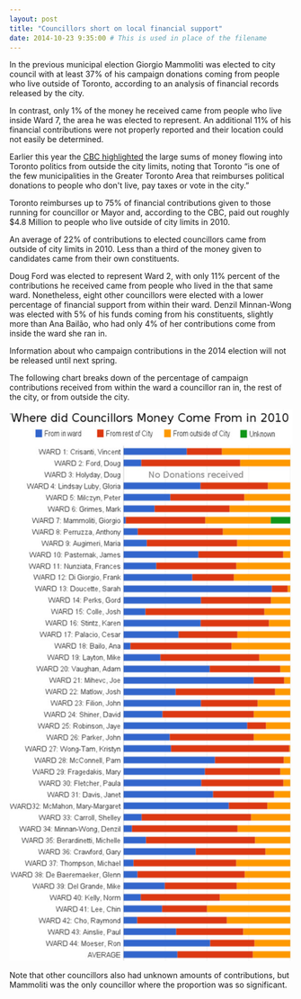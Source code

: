 ```yaml
---
layout: post
title: "Councillors short on local financial support"
date: 2014-10-23 9:35:00 # This is used in place of the filename
---
```


In the previous municipal election Giorgio Mammoliti was elected to city council with at least 37% of his campaign donations coming from people who live outside of Toronto, according to an analysis of financial records released by the city.
 
In contrast, only 1% of the money he received came from people who live inside Ward 7, the area he was elected to represent. An additional 11% of his financial contributions were not properly reported and their location could not easily be determined.

Earlier this year the [CBC highlighted](http://www.cbc.ca/news/canada/toronto/toronto-to-pay-roughly-4-8m-in-rebates-to-political-donors-1.2604276) the large sums of money flowing into Toronto politics from outside the city limits, noting that Toronto “is one of the few municipalities in the Greater Toronto Area that reimburses political donations to people who don't live, pay taxes or vote in the city.”

Toronto reimburses up to 75% of financial contributions given to those running for councillor or Mayor and, according to the CBC, paid out roughly $4.8 Million to people who live outside of city limits in 2010.
 
An average of 22% of contributions to elected councillors came from outside of city limits in 2010. Less than a third of the money given to candidates came from their own constituents.
 
Doug Ford was elected to represent Ward 2, with only 11% percent of the contributions he received came from people who lived in the that same ward. Nonetheless, eight other councillors were elected with a lower percentage of financial support from within their ward. Denzil Minnan-Wong was elected with 5% of his funds coming from his constituents, slightly more than Ana Bailão, who had only 4% of her contributions come from inside the ward she ran in.
 
Information about who campaign contributions in the 2014 election will not be released until next spring.

The following chart breaks down of the percentage of campaign contributions received from within the ward a councillor ran in, the rest of the city, or from outside the city.

<img src="/public/img/contributions.jpg" />

Note that other councillors also had unknown amounts of contributions, but Mammoliti was the only councillor where the proportion was so significant.
